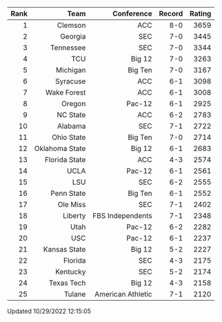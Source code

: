 | Rank  | Team                 | Conference           | Record   | Rating |
| ---:  | ---:                 | ---:                 | ---:     | ---:   |
| 1     | Clemson              | ACC                  | 8-0      | 3659   |
| 2     | Georgia              | SEC                  | 7-0      | 3445   |
| 3     | Tennessee            | SEC                  | 7-0      | 3344   |
| 4     | TCU                  | Big 12               | 7-0      | 3263   |
| 5     | Michigan             | Big Ten              | 7-0      | 3167   |
| 6     | Syracuse             | ACC                  | 6-1      | 3098   |
| 7     | Wake Forest          | ACC                  | 6-1      | 3008   |
| 8     | Oregon               | Pac-12               | 6-1      | 2925   |
| 9     | NC State             | ACC                  | 6-2      | 2783   |
| 10    | Alabama              | SEC                  | 7-1      | 2722   |
| 11    | Ohio State           | Big Ten              | 7-0      | 2714   |
| 12    | Oklahoma State       | Big 12               | 6-1      | 2683   |
| 13    | Florida State        | ACC                  | 4-3      | 2574   |
| 14    | UCLA                 | Pac-12               | 6-1      | 2561   |
| 15    | LSU                  | SEC                  | 6-2      | 2555   |
| 16    | Penn State           | Big Ten              | 6-1      | 2552   |
| 17    | Ole Miss             | SEC                  | 7-1      | 2402   |
| 18    | Liberty              | FBS Independents     | 7-1      | 2348   |
| 19    | Utah                 | Pac-12               | 6-2      | 2282   |
| 20    | USC                  | Pac-12               | 6-1      | 2237   |
| 21    | Kansas State         | Big 12               | 5-2      | 2227   |
| 22    | Florida              | SEC                  | 4-3      | 2175   |
| 23    | Kentucky             | SEC                  | 5-2      | 2174   |
| 24    | Texas Tech           | Big 12               | 4-3      | 2158   |
| 25    | Tulane               | American Athletic    | 7-1      | 2120   |

Updated 10/29/2022 12:15:05
